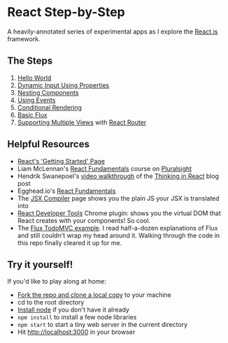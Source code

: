 # React Step-by-Step

A heavily-annotated series of experimental apps as I explore the [React.js](http://facebook.github.io/react/index.html) framework.

## The Steps

1. [Hello World](https://github.com/billgathen/react-step-by-step/tree/master/1-hello-world)
1. [Dynamic Input Using Properties](https://github.com/billgathen/react-step-by-step/tree/master/2-dynamic-input-with-properties)
1. [Nesting Components](https://github.com/billgathen/react-step-by-step/tree/master/3-nesting-components)
1. [Using Events](https://github.com/billgathen/react-step-by-step/tree/master/4-using-events)
1. [Conditional Rendering](https://github.com/billgathen/react-step-by-step/tree/master/5-conditional-rendering)
1. [Basic Flux](https://github.com/billgathen/react-step-by-step/tree/master/6-basic-flux)
1. [Supporting Multiple Views](https://github.com/billgathen/react-step-by-step/tree/master/7-react-router) with [React Router](https://github.com/rackt/react-router/blob/master/docs/guides/overview.md)

## Helpful Resources

* [React's 'Getting Started' Page](http://facebook.github.io/react/docs/getting-started.html)
* Liam McLennan's [React Fundamentals](http://www.pluralsight.com/courses/react-fundamentals) course on [Pluralsight](http://www.pluralsight.com)
* Hendrik Swanepoel's [video walkthrough](http://tagtree.tv/thinking-in-react) of the [Thinking in React](http://facebook.github.io/react/docs/thinking-in-react.html) blog post
* Egghead.io's [React Fundamentals](https://egghead.io/series/react-fundamentals)
* The [JSX Compiler](https://facebook.github.io/react/jsx-compiler.html) page shows you the plain JS your JSX is translated into
* [React Developer Tools](https://chrome.google.com/webstore/detail/react-developer-tools/fmkadmapgofadopljbjfkapdkoienihi) Chrome plugin: shows you the virtual DOM that React creates with your components! So cool.
* The [Flux TodoMVC example](https://github.com/facebook/flux/tree/master/examples/flux-todomvc). I read half-a-dozen explanations of Flux and still couldn't wrap my head around it. Walking through the code in this repo finally cleared it up for me.

## Try it yourself!

If you'd like to play along at home:

* [Fork the repo and clone a local copy](https://help.github.com/articles/fork-a-repo/) to your machine
* cd to the root directory
* [Install node](http://nodejs.org/) if you don't have it already
* ```npm install``` to install a few node libraries
* ```npm start``` to start a tiny web server in the current directory
* Hit [http://localhost:3000](http://localhost:3000) in your browser